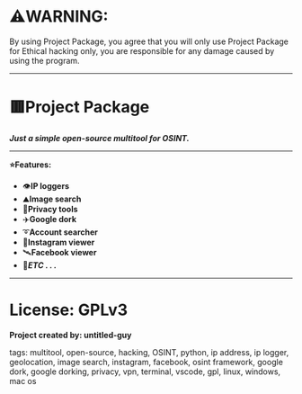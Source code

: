 # ⚠️WARNING: 
By using Project Package, you agree that you will only use Project Package for
Ethical hacking only, you are responsible for any damage caused by using the program.
_________________________________________________________

# 🟥Project Package
***Just a simple open-source multitool for OSINT.***
________________________________________________________

****⭐Features:****
- 👁️****IP loggers****
- ⛰️****Image search****
- 🫣****Privacy tools****
- ✈️****Google dork****
- ➰****Account searcher****
- 📸****Instagram viewer****
- 🛰️****Facebook viewer****
- 🌙***ETC . . .***
_________________________________________________________

# License: GPLv3
****Project created by: untitled-guy****




tags:
multitool, open-source, hacking, OSINT, python, ip address, ip logger, geolocation, image search, instagram, facebook, osint framework, google dork, google dorking, privacy, vpn, terminal, vscode, gpl, linux, windows, mac os
